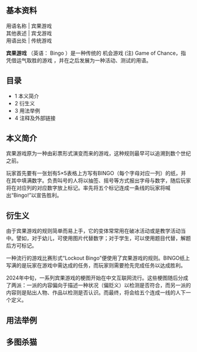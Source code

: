 **基本资料**  
---  
用语名称  |  宾果游戏   
其他表述  |  宾戈游戏   
用语出处  |  传统游戏   
  
**宾果游戏** （英语：  Bingo  ）是一种传统的  机会游戏  (注)  Game of Chance，指凭借运气取胜的游戏
，并在之后发展为一种活动、测试的用语。

##  目录

  * 1  本义简介 
  * 2  衍生义 
  * 3  用法举例 
  * 4  注释及外部链接 

##  本义简介

宾果游戏原为一种由彩票形式演变而来的游戏，这种规则最早可以追溯到数个世纪之前。

玩家首先要有一张划有5×5表格上方写有BINGO（每个字母对应一列）的纸，并在其中填满数字。负责叫号的人将以抽签、摇号等方式报出字母与数字，随后玩家将在对应列的对应数字放上标记。率先将五个标记连成一条线的玩家将喊出“Bingo!”以宣告胜利。

##  衍生义

由于宾果游戏的规则简单而易上手，它的变体常常用在破冰活动或是教学活动当中。譬如，对于幼儿，可使用图片代替数字；对于学生，可以使用题目代替，解题后方可标记。

一种流行的游戏比赛形式“Lockout
Bingo”便使用了宾果游戏的规则。BINGO纸上写满的是玩家在游戏中需达成的任务，而玩家则需要抢先完成任务以达成胜利。

2024年中旬，一系列宾果游戏的梗图开始在中文互联网流行。这些梗图随后分成了两派：一派的内容偏向于描述一种状况（偏贬义）以检测是否符合，而另一派的内容则是贴出人物、作品以检测是否认识。而最终，将会给五个连成一线的人下一个定义。

##  用法举例

多图杀猫  
---  
  

  
  